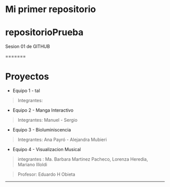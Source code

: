 # Mi primer repositorio
# repositorioPrueba
Sesion 01 de GITHUB

=======
# Proyectos
- Equipo 1 - tal
> Integrantes: 


- Equipo 2 - Manga Interactivo
> Integrantes: Manuel - Sergio


- Equipo 3 - Bioluminiscencia
> Integrantes: Ana Payró - Alejandra Mubieri


- Equipo 4 - Visualizacion Musical
> integrantes : Ma. Barbara Martinez Pacheco, Lorenza Heredia, Mariano Illoldi


> Profesor: Eduardo H Obieta
---------------------------------------

